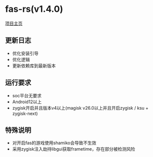 # fas-rs(v1.4.0)

[项目主页](https://github.com/shadow3aaa/fas-rs)

## 更新日志

- 优化安装引导
- 优化逻辑
- 更新依赖库到最新版本

## 运行要求

- soc平台无要求
- Android12以上
- zygisk开启并且版本v4以上(magisk v26.0以上并且开启zygisk / ksu + zygisk-next)

## 特殊说明

- 对开启fas的游戏使用shamiko会导致不生效
- 采用zygisk注入劫持libgui获取frametime，存在部分被检测风险
